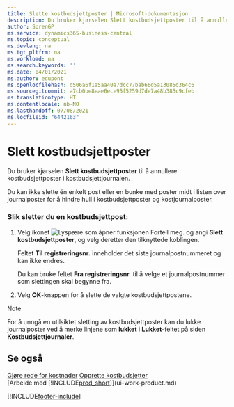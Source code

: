 ```yaml
---
title: Slette kostbudsjettposter | Microsoft-dokumentasjon
description: Du bruker kjørselen Slett kostbudsjettposter til å annullere kostbudsjettposter i kostbudsjettjournalen.
author: SorenGP
ms.service: dynamics365-business-central
ms.topic: conceptual
ms.devlang: na
ms.tgt_pltfrm: na
ms.workload: na
ms.search.keywords: ''
ms.date: 04/01/2021
ms.author: edupont
ms.openlocfilehash: d506a6f1a5aa40a7dcc77bab66d5a13085d364c6
ms.sourcegitcommit: a7cb0be8eae6ece95f5259d7de7a48b385c9cfeb
ms.translationtype: HT
ms.contentlocale: nb-NO
ms.lasthandoff: 07/08/2021
ms.locfileid: "6442163"
---
```

# <a name="delete-cost-budget-entries"></a>Slett kostbudsjettposter
Du bruker kjørselen **Slett kostbudsjettposter** til å annullere kostbudsjettposter i kostbudsjettjournalen.  

Du kan ikke slette én enkelt post eller en bunke med poster midt i listen over journalposter for å hindre hull i kostbudsjettposter og kostjournalposter.  

### <a name="to-delete-a-cost-budget-entry"></a>Slik sletter du en kostbudsjettpost:  

1.  Velg ikonet ![Lyspære som åpner funksjonen Fortell meg.](media/ui-search/search_small.png "Fortell hva du vil gjøre") og angi **Slett kostbudsjettposter**, og velg deretter den tilknyttede koblingen.  

    Feltet **Til registreringsnr.** inneholder det siste journalpostnummeret og kan ikke endres.  

    Du kan bruke feltet **Fra registreringsnr.** til å velge et journalpostnummer som slettingen skal begynne fra.  
2.  Velg **OK**-knappen for å slette de valgte kostbudsjettpostene.  

> [!NOTE]  
>  For å unngå en utilsiktet sletting av kostbudsjettposter kan du lukke journalposter ved å merke linjene som **lukket** i **Lukket**-feltet på siden **Kostbudsjettjournaler**.  

## <a name="see-also"></a>Se også  
[Gjøre rede for kostnader](finance-manage-cost-accounting.md)
[Opprette kostbudsjetter](finance-create-cost-budgets.md)  
[Arbeide med [!INCLUDE[prod_short](includes/prod_short.md)]](ui-work-product.md)


[!INCLUDE[footer-include](includes/footer-banner.md)]